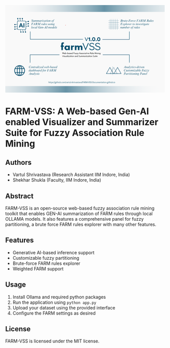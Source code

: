 ![FARM-VSS Header](static/header.png "FARM-VSS Header")

# FARM-VSS: A Web-based Gen-AI enabled Visualizer and Summarizer Suite for Fuzzy Association Rule Mining

## Authors
* Vartul Shrivastava (Research Assistant IIM Indore, India)
* Shekhar Shukla (Faculty, IIM Indore, India)

## Abstract
FARM-VSS is an open-source web-based fuzzy association rule mining toolkit that enables GEN-AI summarization of FARM rules through local OLLAMA models. It also features a comprehensive panel for fuzzy partitioning, a brute force FARM rules explorer with many other features.

## Features
* Generative AI-based inference support
* Customizable fuzzy partitioning
* Brute-force FARM rules explorer
* Weighted FARM support

## Usage
1. Install Ollama and required python packages
1. Run the application using `python app.py`
2. Upload your dataset using the provided interface
3. Configure the FARM settings as desired

## License
FARM-VSS is licensed under the MIT license.
